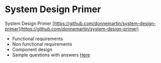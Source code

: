 # System Design Primer

System Design Primer [https://github.com/donnemartin/system-design-primer](https://github.com/donnemartin/system-design-primer)

- Functional requirements
- Non functional requirements
- Component design
- Sample questions with answers [Here](https://github.com/donnemartin/system-design-primer)

